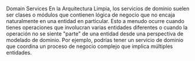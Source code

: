 Domain Services
En la Arquitectura Limpia, los servicios de dominio suelen ser clases o módulos que contienen lógica de negocio que no encaja naturalmente en una entidad en particular. Esto a menudo ocurre cuando tienes operaciones que involucran varias entidades diferentes o cuando la operación no se siente "parte" de una entidad desde una perspectiva de modelado de dominio. Por ejemplo, podrías tener un servicio de dominio que coordina un proceso de negocio complejo que implica múltiples entidades.